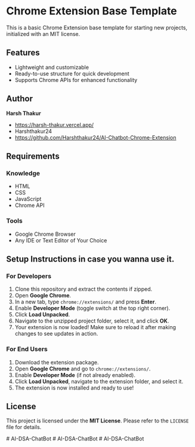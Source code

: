 # Chrome Extension Base Template

This is a basic Chrome Extension base template for starting new projects, initialized with an MIT license.

## Features
- Lightweight and customizable
- Ready-to-use structure for quick development
- Supports Chrome APIs for enhanced functionality

## Author
**Harsh Thakur**
- https://harsh-thakur.vercel.app/
- Harshthakur24
- https://github.com/Harshthakur24/AI-Chatbot-Chrome-Extension

## Requirements
### Knowledge
- HTML
- CSS
- JavaScript
- Chrome API

### Tools
- Google Chrome Browser
- Any IDE or Text Editor of Your Choice

## Setup Instructions in case you wanna use it.
### For Developers
1. Clone this repository and extract the contents if zipped.
2. Open **Google Chrome**.
3. In a new tab, type `chrome://extensions/` and press **Enter**.
4. Enable **Developer Mode** (toggle switch at the top right corner).
5. Click **Load Unpacked**.
6. Navigate to the unzipped project folder, select it, and click **OK**.
7. Your extension is now loaded! Make sure to reload it after making changes to see updates in action.

### For End Users
1. Download the extension package.
2. Open **Google Chrome** and go to `chrome://extensions/`.
3. Enable **Developer Mode** (if not already enabled).
4. Click **Load Unpacked**, navigate to the extension folder, and select it.
5. The extension is now installed and ready to use!

## License
This project is licensed under the **MIT License**. Please refer to the `LICENSE` file for details.

#   A I - D S A - C h a t B o t  
 #   A I - D S A - C h a t B o t  
 #   A I - D S A - C h a t B o t  
 